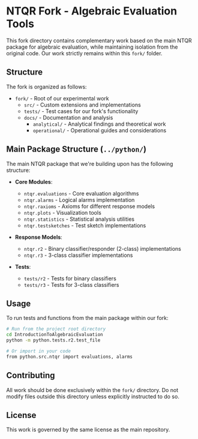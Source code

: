 # NTQR Fork - Algebraic Evaluation Tools

This fork directory contains complementary work based on the main NTQR package for algebraic evaluation, while maintaining isolation from the original code. Our work strictly remains within this `fork/` folder.

## Structure

The fork is organized as follows:

- `fork/` - Root of our experimental work
  - `src/` - Custom extensions and implementations 
  - `tests/` - Test cases for our fork's functionality
  - `docs/` - Documentation and analysis
    - `analytical/` - Analytical findings and theoretical work
    - `operational/` - Operational guides and considerations

## Main Package Structure (`../python/`)

The main NTQR package that we're building upon has the following structure:

- **Core Modules**:
  - `ntqr.evaluations` - Core evaluation algorithms
  - `ntqr.alarms` - Logical alarms implementation
  - `ntqr.raxioms` - Axioms for different response models
  - `ntqr.plots` - Visualization tools
  - `ntqr.statistics` - Statistical analysis utilities
  - `ntqr.testsketches` - Test sketch implementations

- **Response Models**:
  - `ntqr.r2` - Binary classifier/responder (2-class) implementations
  - `ntqr.r3` - 3-class classifier implementations

- **Tests**:
  - `tests/r2` - Tests for binary classifiers
  - `tests/r3` - Tests for 3-class classifiers

## Usage

To run tests and functions from the main package within our fork:

```bash
# Run from the project root directory
cd IntroductionToAlgebraicEvaluation
python -m python.tests.r2.test_file

# Or import in your code
from python.src.ntqr import evaluations, alarms
```

## Contributing

All work should be done exclusively within the `fork/` directory. Do not modify files outside this directory unless explicitly instructed to do so.

## License

This work is governed by the same license as the main repository. 